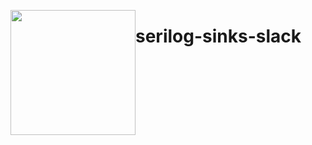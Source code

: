 <a href="https://www.gitcheese.com/app/#/projects/9d982e9c-315b-40ec-a580-3c6540e2700c/pledges/create" target="_blank" style="float:left;" > <img src="https://api.gitcheese.com/v1/projects/9d982e9c-315b-40ec-a580-3c6540e2700c/badges" width="200px" /> </a>
# serilog-sinks-slack
